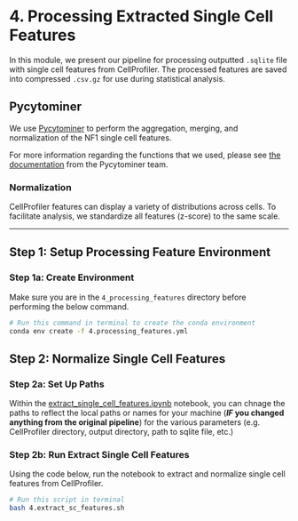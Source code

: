 # 4. Processing Extracted Single Cell Features 

In this module, we present our pipeline for processing outputted `.sqlite` file with single cell features from CellProfiler.
The processed features are saved into compressed `.csv.gz` for use during statistical analysis.

## Pycytominer

We use [Pycytominer](https://github.com/cytomining/pycytominer) to perform the aggregation, merging, and normalization of the NF1 single cell features.

For more information regarding the functions that we used, please see [the documentation](https://pycytominer.readthedocs.io/en/latest/pycytominer.cyto_utils.html#pycytominer.cyto_utils.cells.SingleCells.merge_single_cells) from the Pycytominer team.

### Normalization

CellProfiler features can display a variety of distributions across cells.
To facilitate analysis, we standardize all features (z-score) to the same scale.

---

## Step 1: Setup Processing Feature Environment

### Step 1a: Create Environment

Make sure you are in the `4_processing_features` directory before performing the below command.

```sh
# Run this command in terminal to create the conda environment
conda env create -f 4.processing_features.yml
```

## Step 2: Normalize Single Cell Features

### Step 2a: Set Up Paths

Within the [extract_single_cell_features.ipynb](4_processing_features/extract_single_cell_features.ipynb) notebook, you can chnage the paths to reflect the local paths or names for your machine (***IF* you changed anything from the original pipeline**) for the various parameters (e.g. CellProfiler directory, output directory, path to sqlite file, etc.)

### Step 2b: Run Extract Single Cell Features

Using the code below, run the notebook to extract and normalize single cell features from CellProfiler.

```bash
# Run this script in terminal
bash 4.extract_sc_features.sh
```
